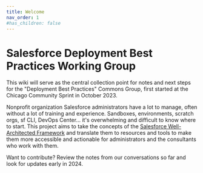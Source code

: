 ```yaml
---
title: Welcome 
nav_order: 1
#has_children: false
---
```


# Salesforce Deployment Best Practices Working Group

This wiki will serve as the central collection point for notes and next steps for the "Deployment Best Practices" Commons Group, first started  at the Chicago Community Sprint in October 2023. 

Nonprofit organization Salesforce administrators have a lot to manage, often without a lot of training and experience. Sandboxes, environments, scratch orgs, sf CLI, DevOps Center... it's overwhelming and difficult to know where to start. This project aims to take the concepts of the [Salesforce Well-Architected Framework](https://architect.salesforce.com/well-architected/overview) and translate them to resources and tools to make them more accessible and actionable for administrators and the consultants who work with them.

Want to contribute? Review the notes from our conversations so far and look for updates early in 2024.
